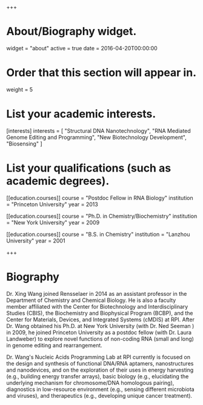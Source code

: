 +++
# About/Biography widget.
widget = "about"
active = true
date = 2016-04-20T00:00:00

# Order that this section will appear in.
weight = 5

# List your academic interests.
[interests]
  interests = [
    "Structural DNA Nanotechnology",
    "RNA Mediated Genome Editing and Programming",
    "New Biotechnology Development",
    "Biosensing"
  ]

# List your qualifications (such as academic degrees).
[[education.courses]]
  course = "Postdoc Fellow in RNA Biology"
  institution = "Princeton University"
  year = 2013

[[education.courses]]
  course = "Ph.D. in Chemistry/Biochemistry"
  institution = "New York University"
  year = 2009

[[education.courses]]
  course = "B.S. in Chemistry"
  institution = "Lanzhou University"
  year = 2001
 
+++


# Biography

Dr. Xing Wang joined Rensselaer in 2014 as an assistant professor in the Department of Chemistry and Chemical Biology. He is also a faculty member affiliated with the Center for Biotechnology and Interdisciplinary Studies (CBIS), the Biochemistry and Biophysical Program (BCBP), and the Center for Materials, Devices, and Integrated Systems (cMDIS) at RPI. After Dr. Wang obtained his Ph.D. at New York University (with Dr. Ned Seeman ) in 2009, he joined Princeton University as a postdoc fellow (with Dr. Laura Landweber) to explore novel functions of non-coding RNA (small and long) in genome editing and rearrangement.

Dr. Wang's Nucleic Acids Programming Lab at RPI currently is focused on the design and synthesis of functional DNA/RNA aptamers, nanostructures and nanodevices, and on the exploration of their uses in energy harvesting (e.g., building energy transfer arrays), basic biology (e.g., elucidating the underlying mechanism for chromosome/DNA homologous pairing), diagnostics in low-resource environment (e.g., sensing different microbiota and viruses), and therapeutics (e.g., developing unique cancer treatment). 
